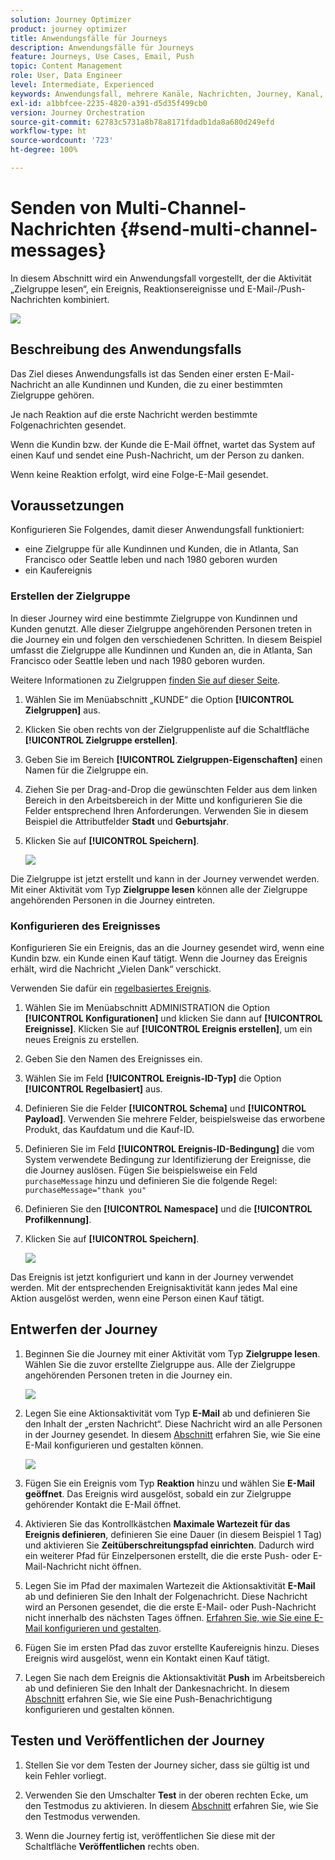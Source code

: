 ```yaml
---
solution: Journey Optimizer
product: journey optimizer
title: Anwendungsfälle für Journeys
description: Anwendungsfälle für Journeys
feature: Journeys, Use Cases, Email, Push
topic: Content Management
role: User, Data Engineer
level: Intermediate, Experienced
keywords: Anwendungsfall, mehrere Kanäle, Nachrichten, Journey, Kanal, Ereignisse, Push
exl-id: a1bbfcee-2235-4820-a391-d5d35f499cb0
version: Journey Orchestration
source-git-commit: 62783c5731a8b78a8171fdadb1da8a680d249efd
workflow-type: ht
source-wordcount: '723'
ht-degree: 100%

---
```


# Senden von Multi-Channel-Nachrichten {#send-multi-channel-messages}

In diesem Abschnitt wird ein Anwendungsfall vorgestellt, der die Aktivität „Zielgruppe lesen“, ein Ereignis, Reaktionsereignisse und E-Mail-/Push-Nachrichten kombiniert.

![](assets/jo-uc1.png)

## Beschreibung des Anwendungsfalls

Das Ziel dieses Anwendungsfalls ist das Senden einer ersten E-Mail-Nachricht an alle Kundinnen und Kunden, die zu einer bestimmten Zielgruppe gehören.

Je nach Reaktion auf die erste Nachricht werden bestimmte Folgenachrichten gesendet.

Wenn die Kundin bzw. der Kunde die E-Mail öffnet, wartet das System auf einen Kauf und sendet eine Push-Nachricht, um der Person zu danken.

Wenn keine Reaktion erfolgt, wird eine Folge-E-Mail gesendet.

## Voraussetzungen

Konfigurieren Sie Folgendes, damit dieser Anwendungsfall funktioniert:

* eine Zielgruppe für alle Kundinnen und Kunden, die in Atlanta, San Francisco oder Seattle leben und nach 1980 geboren wurden
* ein Kaufereignis

### Erstellen der Zielgruppe

In dieser Journey wird eine bestimmte Zielgruppe von Kundinnen und Kunden genutzt. Alle dieser Zielgruppe angehörenden Personen treten in die Journey ein und folgen den verschiedenen Schritten. In diesem Beispiel umfasst die Zielgruppe alle Kundinnen und Kunden an, die in Atlanta, San Francisco oder Seattle leben und nach 1980 geboren wurden.

Weitere Informationen zu Zielgruppen [finden Sie auf dieser Seite](../audience/about-audiences.md).

1. Wählen Sie im Menüabschnitt „KUNDE“ die Option **[!UICONTROL Zielgruppen]** aus.
1. Klicken Sie oben rechts von der Zielgruppenliste auf die Schaltfläche **[!UICONTROL Zielgruppe erstellen]**.
1. Geben Sie im Bereich **[!UICONTROL Zielgruppen-Eigenschaften]** einen Namen für die Zielgruppe ein.
1. Ziehen Sie per Drag-and-Drop die gewünschten Felder aus dem linken Bereich in den Arbeitsbereich in der Mitte und konfigurieren Sie die Felder entsprechend Ihren Anforderungen. Verwenden Sie in diesem Beispiel die Attributfelder **Stadt** und **Geburtsjahr**.
1. Klicken Sie auf **[!UICONTROL Speichern]**.

   ![](assets/add-attributes.png)

Die Zielgruppe ist jetzt erstellt und kann in der Journey verwendet werden. Mit einer Aktivität vom Typ **Zielgruppe lesen** können alle der Zielgruppe angehörenden Personen in die Journey eintreten.

### Konfigurieren des Ereignisses

Konfigurieren Sie ein Ereignis, das an die Journey gesendet wird, wenn eine Kundin bzw. ein Kunde einen Kauf tätigt. Wenn die Journey das Ereignis erhält, wird die Nachricht „Vielen Dank“ verschickt.

Verwenden Sie dafür ein [regelbasiertes Ereignis](../event/about-events.md).

1. Wählen Sie im Menüabschnitt ADMINISTRATION die Option **[!UICONTROL Konfigurationen]** und klicken Sie dann auf **[!UICONTROL Ereignisse]**. Klicken Sie auf **[!UICONTROL Ereignis erstellen]**, um ein neues Ereignis zu erstellen.

1. Geben Sie den Namen des Ereignisses ein.

1. Wählen Sie im Feld **[!UICONTROL Ereignis-ID-Typ]** die Option **[!UICONTROL Regelbasiert]** aus.

1. Definieren Sie die Felder **[!UICONTROL Schema]** und **[!UICONTROL Payload]**. Verwenden Sie mehrere Felder, beispielsweise das erworbene Produkt, das Kaufdatum und die Kauf-ID.

1. Definieren Sie im Feld **[!UICONTROL Ereignis-ID-Bedingung]** die vom System verwendete Bedingung zur Identifizierung der Ereignisse, die die Journey auslösen. Fügen Sie beispielsweise ein Feld `purchaseMessage` hinzu und definieren Sie die folgende Regel: `purchaseMessage="thank you"`

1. Definieren Sie den **[!UICONTROL Namespace]** und die **[!UICONTROL Profilkennung]**.

1. Klicken Sie auf **[!UICONTROL Speichern]**.

   ![](assets/jo-uc2.png)

Das Ereignis ist jetzt konfiguriert und kann in der Journey verwendet werden. Mit der entsprechenden Ereignisaktivität kann jedes Mal eine Aktion ausgelöst werden, wenn eine Person einen Kauf tätigt.

## Entwerfen der Journey

1. Beginnen Sie die Journey mit einer Aktivität vom Typ **Zielgruppe lesen**. Wählen Sie die zuvor erstellte Zielgruppe aus. Alle der Zielgruppe angehörenden Personen treten in die Journey ein.

   ![](assets/jo-uc4.png)

1. Legen Sie eine Aktionsaktivität vom Typ **E-Mail** ab und definieren Sie den Inhalt der „ersten Nachricht“. Diese Nachricht wird an alle Personen in der Journey gesendet. In diesem [Abschnitt](../email/create-email.md) erfahren Sie, wie Sie eine E-Mail konfigurieren und gestalten können.

   ![](assets/jo-uc5.png)

1. Fügen Sie ein Ereignis vom Typ **Reaktion** hinzu und wählen Sie **E-Mail geöffnet**. Das Ereignis wird ausgelöst, sobald ein zur Zielgruppe gehörender Kontakt die E-Mail öffnet.

1. Aktivieren Sie das Kontrollkästchen **Maximale Wartezeit für das Ereignis definieren**, definieren Sie eine Dauer (in diesem Beispiel 1 Tag) und aktivieren Sie **Zeitüberschreitungspfad einrichten**. Dadurch wird ein weiterer Pfad für Einzelpersonen erstellt, die die erste Push- oder E-Mail-Nachricht nicht öffnen.

1. Legen Sie im Pfad der maximalen Wartezeit die Aktionsaktivität **E-Mail** ab und definieren Sie den Inhalt der Folgenachricht. Diese Nachricht wird an Personen gesendet, die die erste E-Mail- oder Push-Nachricht nicht innerhalb des nächsten Tages öffnen. [Erfahren Sie, wie Sie eine E-Mail konfigurieren und gestalten](../email/create-email.md).

1. Fügen Sie im ersten Pfad das zuvor erstellte Kaufereignis hinzu. Dieses Ereignis wird ausgelöst, wenn ein Kontakt einen Kauf tätigt.

1. Legen Sie nach dem Ereignis die Aktionsaktivität **Push** im Arbeitsbereich ab und definieren Sie den Inhalt der Dankesnachricht. In diesem [Abschnitt](../push/create-push.md) erfahren Sie, wie Sie eine Push-Benachrichtigung konfigurieren und gestalten können.

## Testen und Veröffentlichen der Journey

1. Stellen Sie vor dem Testen der Journey sicher, dass sie gültig ist und kein Fehler vorliegt. 

1. Verwenden Sie den Umschalter **Test** in der oberen rechten Ecke, um den Testmodus zu aktivieren. In diesem [Abschnitt](testing-the-journey.md) erfahren Sie, wie Sie den Testmodus verwenden.

1. Wenn die Journey fertig ist, veröffentlichen Sie diese mit der Schaltfläche **Veröffentlichen** rechts oben.
